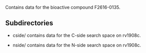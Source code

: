 Contains data for the bioactive compound F2616-0135.

## Subdirectories

- cside/ contains data for the C-side search space on rv1908c.

- nside/ contains data for the N-side search space on rv1908c.

